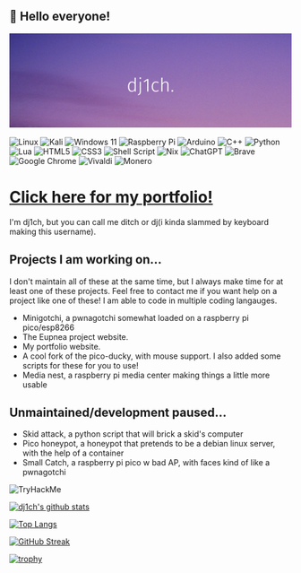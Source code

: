 ## 👋 Hello everyone! 

<p align="center">
  <img src="https://github.com/dj1ch/dj1ch/blob/main/Add%20a%20subheading.png">
</p>

![Linux](https://img.shields.io/badge/Linux-FCC624?style=for-the-badge&logo=linux&logoColor=black)
![Kali](https://img.shields.io/badge/Kali-268BEE?style=for-the-badge&logo=kalilinux&logoColor=white)
![Windows 11](https://img.shields.io/badge/Windows%2011-%230079d5.svg?style=for-the-badge&logo=Windows%2011&logoColor=white)
![Raspberry Pi](https://img.shields.io/badge/-RaspberryPi-C51A4A?style=for-the-badge&logo=Raspberry-Pi)
![Arduino](https://img.shields.io/badge/-Arduino-00979D?style=for-the-badge&logo=Arduino&logoColor=white)
![C++](https://img.shields.io/badge/c++-%2300599C.svg?style=for-the-badge&logo=c%2B%2B&logoColor=white)
![Python](https://img.shields.io/badge/python-3670A0?style=for-the-badge&logo=python&logoColor=ffdd54)
![Lua](https://img.shields.io/badge/lua-%232C2D72.svg?style=for-the-badge&logo=lua&logoColor=white)
![HTML5](https://img.shields.io/badge/html5-%23E34F26.svg?style=for-the-badge&logo=html5&logoColor=white)
![CSS3](https://img.shields.io/badge/css3-%231572B6.svg?style=for-the-badge&logo=css3&logoColor=white)
![Shell Script](https://img.shields.io/badge/shell_script-%23121011.svg?style=for-the-badge&logo=gnu-bash&logoColor=white)
![Nix](https://img.shields.io/badge/NIX-5277C3.svg?style=for-the-badge&logo=NixOS&logoColor=white)
![ChatGPT](https://img.shields.io/badge/chatGPT-74aa9c?style=for-the-badge&logo=openai&logoColor=white)
![Brave](https://img.shields.io/badge/Brave-FB542B?style=for-the-badge&logo=Brave&logoColor=white)
![Google Chrome](https://img.shields.io/badge/Google%20Chrome-4285F4?style=for-the-badge&logo=GoogleChrome&logoColor=white)
![Vivaldi](https://img.shields.io/badge/Vivaldi-EF3939?style=for-the-badge&logo=Vivaldi&logoColor=white)
![Monero](https://img.shields.io/badge/monero-FF6600?style=for-the-badge&logo=monero&logoColor=white)

# [Click here for my portfolio!](https://dj1ch.github.io)

I'm dj1ch, but you can call me ditch or dj(i kinda slammed by keyboard making this username).

## Projects I am working on...
I don't maintain all of these at the same time, but I always make time for at least one of these projects. Feel free to contact me if you want help on a project like one of these! I am able to code in multiple coding langauges. 

- Minigotchi, a pwnagotchi somewhat loaded on a raspberry pi pico/esp8266
- The Eupnea project website.
- My portfolio website.
- A cool fork of the pico-ducky, with mouse support. I also added some scripts for these for you to use!
- Media nest, a raspberry pi media center making things a little more usable

## Unmaintained/development paused...
- Skid attack, a python script that will brick a skid's computer
- Pico honeypot, a honeypot that pretends to be a debian linux server, with the help of a container
- Small Catch, a raspberry pi pico w bad AP, with faces kind of like a pwnagotchi

<img src="https://tryhackme-badges.s3.amazonaws.com/tg.1ch0712.png" alt="TryHackMe">

[![dj1ch's github stats](https://github-readme-stats.vercel.app/api?username=dj1ch&layout=compact&theme=dark)](https://github.com/dj1ch)

[![Top Langs](https://github-readme-stats.vercel.app/api/top-langs/?username=dj1ch&theme=dark&hide=javascript,scss&size_weight=0&count_weight=1&layout=compact)](https://github.com/dj1ch)

[![GitHub Streak](https://streak-stats.demolab.com?user=dj1ch&theme=dark&hide_longest_streak=true)](https://git.io/streak-stats)

[![trophy](https://github-profile-trophy.vercel.app/?username=dj1ch&theme=onedark)](https://github.com/ryo-ma/github-profile-trophy)
<!---
dj1ch/dj1ch is a ✨ special ✨ repository because its `README.md` (this file) appears on your GitHub profile.
You can click the Preview link to take a look at your changes.
--->
